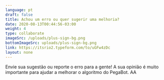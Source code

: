 ```yaml
---
language: pt
draft: false
title: Achou um erro ou quer sugerir uma melhoria?
date: 2020-08-13T00:44:56-03:00
weight: 4
type: collaborate
imageSrc: /uploads/plus-sign-bg.png
bottomImageSrc: uploads/plus-sign-bg.png
link: https://itsrio2.typeform.com/to/uGFw4zDc
layout: none
---
```

Envie sua sugestão ou reporte o erro para a gente! A sua opinião é muito importante para ajudar a melhorar o algoritmo do PegaBot. AA